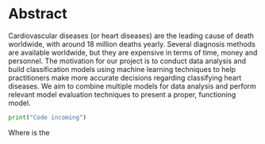 # Abstract



Cardiovascular diseases (or heart diseases) are the leading cause of death worldwide, with around 18 million deaths yearly. Several diagnosis methods are available worldwide, but they are expensive in terms of time, money and personnel. The motivation for our project is to conduct data analysis and build classification models using machine learning techniques to help practitioners make more accurate decisions regarding classifying heart diseases. We aim to combine multiple models for data analysis and perform relevant model evaluation techniques to present a proper, functioning model.

```py
print("Code incoming")
```
Where is the 

